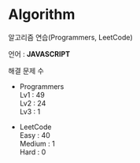 # Algorithm

알고리즘 연습(Programmers, LeetCode)

언어 : **JAVASCRIPT**

해결 문제 수

- Programmers   
Lv1 : 49   
Lv2 : 24   
Lv3 : 1

- LeetCode   
Easy : 40   
Medium : 1   
Hard : 0